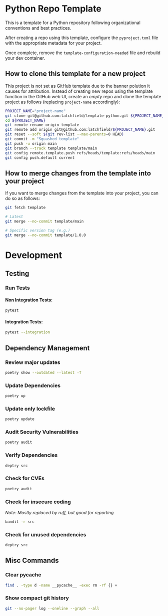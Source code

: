 # Python Repo Template

This is a template for a Python repository following organizational conventions and best practices.

After creating a repo using this template, configure the `pyproject.toml` file with the appropriate metadata for your project.

Once complete, remove the `template-configuration-needed` file and rebuild your dev container.

## How to clone this template for a new project
This project is not set as GitHub template due to the banner polution it causes for attribution.
Instead of creating new repos using the template function in the GitHub web UI, create an _empty_ repo and clone the
template project as follows (replacing `project-name` accordingly):

```bash
PROJECT_NAME="project-name"
git clone git@github.com:latchfield/template-python.git ${PROJECT_NAME}
cd ${PROJECT_NAME}
git remote rename origin template
git remote add origin git@github.com:latchfield/${PROJECT_NAME}.git
git reset --soft $(git rev-list --max-parents=0 HEAD)
git commit -m "Squashed template"
git push -u origin main
git branch --track template template/main
git config remote.template.push refs/heads/template:refs/heads/main
git config push.default current
```

## How to merge changes from the template into your project
If you want to merge changes from the template into your project, you can do so as follows:

```bash
git fetch template

# Latest
git merge --no-commit template/main

# Specific version tag (e.g.)
git merge --no-commit template/1.0.0
```

# Development
## Testing
### Run Tests
#### Non Integration Tests:
```bash
pytest
```

#### Integration Tests:
```bash
pytest --integration
```

## Dependency Management
### Review major updates
```bash
poetry show --outdated --latest -T
```

### Update Dependencies
```bash
poetry up
```

### Update only lockfile
```bash
poetry update
```

### Audit Security Vulnerabilities
```bash
poetry audit
```

### Verify Dependencies
```bash
deptry src
```

### Check for CVEs
```bash
poetry audit
```

### Check for insecure coding
*Note: Mostly replaced by ruff, but good for reporting*
```bash
bandit -r src
```

### Check for unused dependencies
```bash
deptry src
```

## Misc Commands
### Clear pycache
```bash
find . -type d -name __pycache__ -exec rm -rf {} +
```

### Show compact git history
```bash
git --no-pager log --oneline --graph --all
```